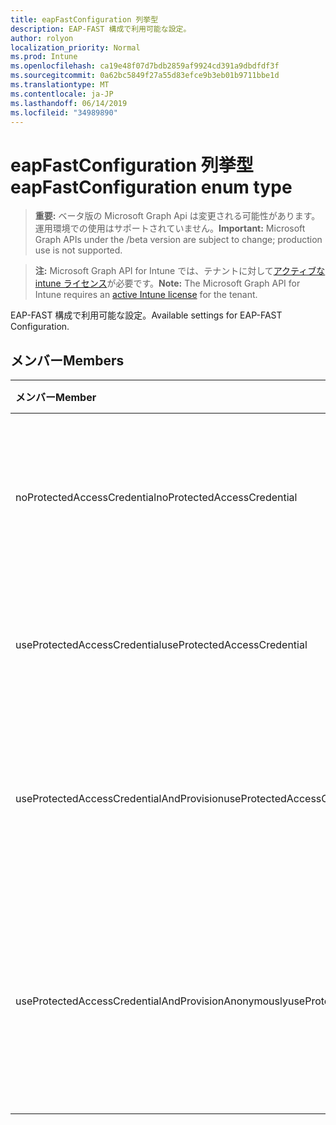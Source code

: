 ```yaml
---
title: eapFastConfiguration 列挙型
description: EAP-FAST 構成で利用可能な設定。
author: rolyon
localization_priority: Normal
ms.prod: Intune
ms.openlocfilehash: ca19e48f07d7bdb2859af9924cd391a9dbdfdf3f
ms.sourcegitcommit: 0a62bc5849f27a55d83efce9b3eb01b9711bbe1d
ms.translationtype: MT
ms.contentlocale: ja-JP
ms.lasthandoff: 06/14/2019
ms.locfileid: "34989890"
---
```

# <a name="eapfastconfiguration-enum-type"></a><span data-ttu-id="3da4d-103">eapFastConfiguration 列挙型</span><span class="sxs-lookup"><span data-stu-id="3da4d-103">eapFastConfiguration enum type</span></span>

> <span data-ttu-id="3da4d-104">**重要:** ベータ版の Microsoft Graph Api は変更される可能性があります。運用環境での使用はサポートされていません。</span><span class="sxs-lookup"><span data-stu-id="3da4d-104">**Important:** Microsoft Graph APIs under the /beta version are subject to change; production use is not supported.</span></span>

> <span data-ttu-id="3da4d-105">**注:** Microsoft Graph API for Intune では、テナントに対して[アクティブな intune ライセンス](https://go.microsoft.com/fwlink/?linkid=839381)が必要です。</span><span class="sxs-lookup"><span data-stu-id="3da4d-105">**Note:** The Microsoft Graph API for Intune requires an [active Intune license](https://go.microsoft.com/fwlink/?linkid=839381) for the tenant.</span></span>

<span data-ttu-id="3da4d-106">EAP-FAST 構成で利用可能な設定。</span><span class="sxs-lookup"><span data-stu-id="3da4d-106">Available settings for EAP-FAST Configuration.</span></span>

## <a name="members"></a><span data-ttu-id="3da4d-107">メンバー</span><span class="sxs-lookup"><span data-stu-id="3da4d-107">Members</span></span>
|<span data-ttu-id="3da4d-108">メンバー</span><span class="sxs-lookup"><span data-stu-id="3da4d-108">Member</span></span>|<span data-ttu-id="3da4d-109">値</span><span class="sxs-lookup"><span data-stu-id="3da4d-109">Value</span></span>|<span data-ttu-id="3da4d-110">説明</span><span class="sxs-lookup"><span data-stu-id="3da4d-110">Description</span></span>|
|:---|:---|:---|
|<span data-ttu-id="3da4d-111">noProtectedAccessCredential</span><span class="sxs-lookup"><span data-stu-id="3da4d-111">noProtectedAccessCredential</span></span>|<span data-ttu-id="3da4d-112">.0</span><span class="sxs-lookup"><span data-stu-id="3da4d-112">0</span></span>|<span data-ttu-id="3da4d-113">保護されたアクセス資格情報 (PAC) を使用せずに、EAP-FAST を使用します。</span><span class="sxs-lookup"><span data-stu-id="3da4d-113">Use EAP-FAST without Protected Access Credential (PAC).</span></span>|
|<span data-ttu-id="3da4d-114">useProtectedAccessCredential</span><span class="sxs-lookup"><span data-stu-id="3da4d-114">useProtectedAccessCredential</span></span>|<span data-ttu-id="3da4d-115">1-d</span><span class="sxs-lookup"><span data-stu-id="3da4d-115">1</span></span>|<span data-ttu-id="3da4d-116">保護されたアクセス資格情報 (PAC) を使用します。</span><span class="sxs-lookup"><span data-stu-id="3da4d-116">Use Protected Access Credential (PAC).</span></span>|
|<span data-ttu-id="3da4d-117">useProtectedAccessCredentialAndProvision</span><span class="sxs-lookup"><span data-stu-id="3da4d-117">useProtectedAccessCredentialAndProvision</span></span>|<span data-ttu-id="3da4d-118">pbm-2</span><span class="sxs-lookup"><span data-stu-id="3da4d-118">2</span></span>|<span data-ttu-id="3da4d-119">保護されたアクセス資格情報 (PAC) を使用し、PAC をプロビジョニングします。</span><span class="sxs-lookup"><span data-stu-id="3da4d-119">Use Protected Access Credential (PAC) and Provision PAC.</span></span>|
|<span data-ttu-id="3da4d-120">useProtectedAccessCredentialAndProvisionAnonymously</span><span class="sxs-lookup"><span data-stu-id="3da4d-120">useProtectedAccessCredentialAndProvisionAnonymously</span></span>|<span data-ttu-id="3da4d-121">1/3</span><span class="sxs-lookup"><span data-stu-id="3da4d-121">3</span></span>|<span data-ttu-id="3da4d-122">保護されたアクセス資格情報 (PAC) を使用し、PAC をプロビジョニングして、匿名で行います。</span><span class="sxs-lookup"><span data-stu-id="3da4d-122">Use Protected Access Credential (PAC), Provision PAC, and do so anonymously.</span></span>|





